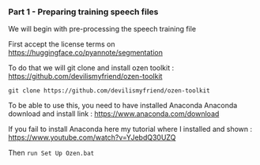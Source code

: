 
### Part 1 - Preparing training speech files
We will begin with pre-processing the speech training file

First accept the license terms on https://huggingface.co/pyannote/segmentation 

To do that we will git clone and install ozen toolkit : https://github.com/devilismyfriend/ozen-toolkit

```git clone https://github.com/devilismyfriend/ozen-toolkit```

To be able to use this, you need to have installed Anaconda
Anaconda download and install link : https://www.anaconda.com/download

If you fail to install Anaconda here my tutorial where I installed and shown : https://www.youtube.com/watch?v=YJebdQ30UZQ

Then ```run Set Up Ozen.bat```

